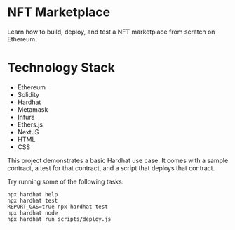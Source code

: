 # NFT Marketplace

Learn how to build, deploy, and test a NFT marketplace from scratch on Ethereum.

# Technology Stack

- Ethereum
- Solidity
- Hardhat
- Metamask
- Infura
- Ethers.js
- NextJS
- HTML
- CSS

This project demonstrates a basic Hardhat use case. It comes with a sample contract, a test for that contract, and a script that deploys that contract.

Try running some of the following tasks:

```shell
npx hardhat help
npx hardhat test
REPORT_GAS=true npx hardhat test
npx hardhat node
npx hardhat run scripts/deploy.js
```
